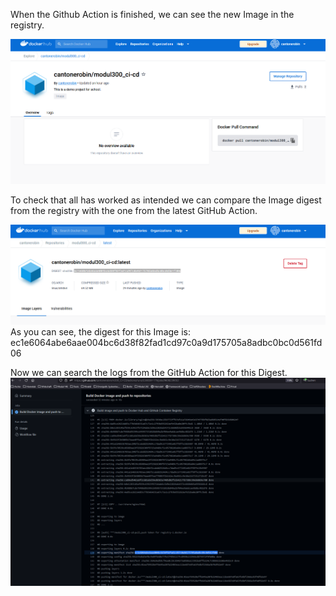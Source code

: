When the Github Action is finished, we can see the new Image in the registry.

![DockerHub Repository](DockerHub_Repository.png)

To check that all has worked as intended we can compare the Image digest from the registry with the one from the latest GitHub Action.

![Dockerhub Digest](DockerHub_Digest.png)
As you can see, the digest for this Image is: ec1e6064abe6aae004bc6d38f82fad1cd97c0a9d175705a8adbc0bc0d561fd06

Now we can search the logs from the GitHub Action for this Digest.
![GitHub Digest](Github_Action_Digest.png)

